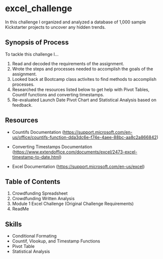 # excel_challenge

In this challenge I organized and analyzed a database of 1,000 sample Kickstarter projects to uncover any hidden trends.




## Synopsis of Process

To tackle this challenge I...

1. Read and decoded the requirements of the assignment.
2. Wrote the steps and processes needed to accomplish the goals of the assignment.
3. Looked back at Bootcamp class activites to find methods to accomplish processes.
4. Researched the resources listed below to get help with Pivot Tables, Countif functions and converting timestamps.
5. Re-evaluated Launch Date Pivot Chart and Statistical Analysis based on feedback. 
   



## Resources


+ Countifs Documentation (https://support.microsoft.com/en-us/office/countifs-function-dda3dc6e-f74e-4aee-88bc-aa8c2a866842)

+ Converting Timestamps Documentation (https://www.extendoffice.com/documents/excel/2473-excel-timestamp-to-date.html)

+ Excel Documentation (https://support.microsoft.com/en-us/excel)  






## Table of Contents

1. Crowdfunding Spreadsheet
2. Crowdfunding Written Analysis
3. Module 1 Excel Challenge (Original Challenge Requirements)
4. ReadMe


## Skills
+ Conditional Formating
+ Countif, Vlookup, and Timestamp Functions
+ Pivot Table 
+ Statistical Analysis 

